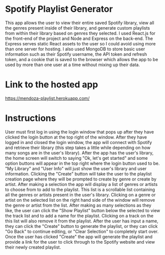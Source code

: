 # Spotify Playlist Generator

This app allows the user to view their entire saved Spotify library, view all the genres present inside of their library, and generate custom playlists from within their library based on genres they selected. I used React.js for the front-end of the project and Node and Express on the back-end. The Express serves static React assets to the user so I could avoid using more than one server for hosting. I also used MongoDB to store basic user information such as their Spotify username, the API token and refresh token, and a cookie that is saved to the browser which allows the app to be used by more than one user at a time without mixing up their data.

# Link to the hosted app

https://mendoza-playlist.herokuapp.com/
# Instructions

User must first log in using the login window that pops up after they have clicked the login button at the top right of the window. After they have logged in and closed the login window, the app will connect with Spotify and retrieve their library (this step takes a little while depending on how many songs are in the user's library). After the app has the user's library, the home screen will switch to saying "Ok, let's get started" and some option buttons will appear in the top right where the login button used to be. "My Library" and "User Info" will just show the user's library and user information. Clicking the "Create" button will take the user to the playlist creation page where they will be prompted to create by genre or create by artist. After making a selection the app will display a list of genres or artists to choose from to add to the playlist. This list is a scrollable list containing all the genres or artists present in the user's library. Clicking on a genre or artist on the selected list on the right hand side of the window will remove the genre or artist from the list. After making as many selections as they like, the user can click the "Show Playlist" button below the selected to view the track list and to add a name for the playlist. Clicking on a track on the this list will also remove it from the playlist. After the user has input a name, they can click the "Create" button to generate the playlist, or they can click "Go Back" to continue editing, or "Clear Selection" to completely start over. Once the user has clicked "Create" the app will generate the playlist and provide a link for the user to click through to the Spotify website and view their newly created playlist.